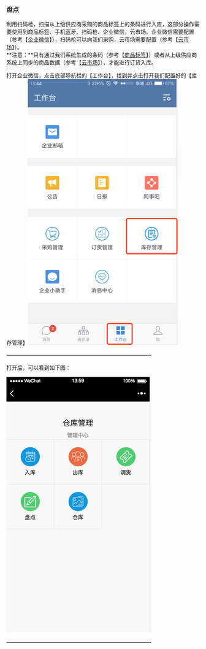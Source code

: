 ### 盘点

利用扫码枪，扫描从上级供应商采购的商品标签上的条码进行入库，这部分操作需要使用到商品标签、手机蓝牙、扫码枪、企业微信，云市场。企业微信需要配置（参考【[企业微信](/wei-xin-he-qi-ye-wei-xin.md)】），扫码枪可以向我们采购，云市场需要配置（参考【[云市场](/yun-shi-chang.md)】）。  
**注意：**只有通过我们系统生成的条码（参考【[商品标签](/标签/shang-pin-biao-qian.md)】）或者从上级供应商系统上同步的商品数据（参考【[云市场](/yun-shi-chang.md)】），才能进行订货入库。

打开企业微信，点击底部导航栏的【工作台】，找到并点击打开我们配置好的【库存管理】![](/assets/smqrk-1.png)

———————————————————————————

打开后，可以看到如下图：

![](/assets/smqrk-2.png)

———————————————————————————


